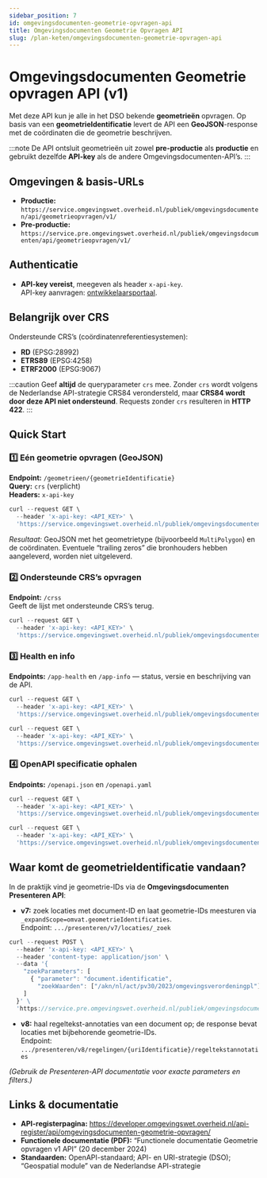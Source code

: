 ```yaml
---
sidebar_position: 7
id: omgevingsdocumenten-geometrie-opvragen-api
title: Omgevingsdocumenten Geometrie Opvragen API
slug: /plan-keten/omgevingsdocumenten-geometrie-opvragen-api
---
```


# Omgevingsdocumenten Geometrie opvragen API (v1)

Met deze API kun je alle in het DSO bekende **geometrieën** opvragen. Op basis van een **geometrieIdentificatie** levert de API een **GeoJSON**-response met de coördinaten die de geometrie beschrijven.

:::note
De API ontsluit geometrieën uit zowel **pre-productie** als **productie** en gebruikt dezelfde **API-key** als de andere Omgevingsdocumenten-API’s.
:::

## Omgevingen & basis-URLs

- **Productie:** `https://service.omgevingswet.overheid.nl/publiek/omgevingsdocumenten/api/geometrieopvragen/v1/`
- **Pre-productie:** `https://service.pre.omgevingswet.overheid.nl/publiek/omgevingsdocumenten/api/geometrieopvragen/v1/`

## Authenticatie

- **API-key vereist**, meegeven als header `x-api-key`.  
  API-key aanvragen: [ontwikkelaarsportaal](https://developer.omgevingswet.overheid.nl/formulieren/api-key-aanvragen-0/).

## Belangrijk over CRS

Ondersteunde CRS’s (coördinatenreferentiesystemen):

- **RD** (EPSG:28992)
- **ETRS89** (EPSG:4258)
- **ETRF2000** (EPSG:9067)

:::caution
Geef **altijd** de queryparameter `crs` mee. Zonder `crs` wordt volgens de Nederlandse API-strategie CRS84 verondersteld, maar **CRS84 wordt door deze API niet ondersteund**. Requests zonder `crs` resulteren in **HTTP 422**.
:::

## Quick Start

### 1️⃣ Eén geometrie opvragen (GeoJSON)

**Endpoint:** `/geometrieen/{geometrieIdentificatie}`  
**Query:** `crs` (verplicht)  
**Headers:** `x-api-key`

~~~ts title="Voorbeeld (GET)" hideLineNumbers
curl --request GET \
  --header 'x-api-key: <API_KEY>' \
  'https://service.omgevingswet.overheid.nl/publiek/omgevingsdocumenten/api/geometrieopvragen/v1/geometrieen/622a6d8d-99a7-40fe-8428-8b8625ae4378?crs=http%3A%2F%2Fwww.opengis.net%2Fdef%2Fcrs%2FEPSG%2F0%2F28992'
~~~

_Resultaat:_ GeoJSON met het geometrietype (bijvoorbeeld `MultiPolygon`) en de coördinaten. Eventuele “trailing zeros” die bronhouders hebben aangeleverd, worden niet uitgeleverd.

### 2️⃣ Ondersteunde CRS’s opvragen

**Endpoint:** `/crss`  
Geeft de lijst met ondersteunde CRS’s terug.

~~~ts title="Voorbeeld (GET)" hideLineNumbers
curl --request GET \
  --header 'x-api-key: <API_KEY>' \
  'https://service.omgevingswet.overheid.nl/publiek/omgevingsdocumenten/api/geometrieopvragen/v1/crss'
~~~

### 3️⃣ Health en info

**Endpoints:** `/app-health` en `/app-info` — status, versie en beschrijving van de API.

~~~ts title="Voorbeeld (health)" hideLineNumbers
curl --request GET \
  --header 'x-api-key: <API_KEY>' \
  'https://service.omgevingswet.overheid.nl/publiek/omgevingsdocumenten/api/geometrieopvragen/v1/app-health'
~~~

~~~ts title="Voorbeeld (info)" hideLineNumbers
curl --request GET \
  --header 'x-api-key: <API_KEY>' \
  'https://service.omgevingswet.overheid.nl/publiek/omgevingsdocumenten/api/geometrieopvragen/v1/app-info'
~~~

### 4️⃣ OpenAPI specificatie ophalen

**Endpoints:** `/openapi.json` en `/openapi.yaml`

~~~ts title="Voorbeeld (OpenAPI JSON)" hideLineNumbers
curl --request GET \
  --header 'x-api-key: <API_KEY>' \
  'https://service.omgevingswet.overheid.nl/publiek/omgevingsdocumenten/api/geometrieopvragen/v1/openapi.json'
~~~

~~~ts title="Voorbeeld (OpenAPI YAML)" hideLineNumbers
curl --request GET \
  --header 'x-api-key: <API_KEY>' \
  'https://service.omgevingswet.overheid.nl/publiek/omgevingsdocumenten/api/geometrieopvragen/v1/openapi.yaml'
~~~

## Waar komt de geometrieIdentificatie vandaan?

In de praktijk vind je geometrie-IDs via de **Omgevingsdocumenten Presenteren API**:

- **v7:** zoek locaties met document-ID en laat geometrie-IDs meesturen via `_expandScope=omvat.geometrieIdentificaties`.  
  Endpoint: `.../presenteren/v7/locaties/_zoek`

~~~ts title="Voorbeeld (v7, POST)" hideLineNumbers
curl --request POST \
  --header 'x-api-key: <API_KEY>' \
  --header 'content-type: application/json' \
  --data '{
    "zoekParameters": [
      { "parameter": "document.identificatie",
        "zoekWaarden": ["/akn/nl/act/pv30/2023/omgevingsverordeningpl"] }
    ]
  }' \
  'https://service.pre.omgevingswet.overheid.nl/publiek/omgevingsdocumenten/api/presenteren/v7/locaties/_zoek?toonAlleenWerkingsgebieden=false&_expand=true&_expandScope=omvat.geometrieIdentificaties'
~~~

- **v8:** haal regeltekst-annotaties van een document op; de response bevat locaties met bijbehorende geometrie-IDs.  
  Endpoint: `.../presenteren/v8/regelingen/{uriIdentificatie}/regeltekstannotaties`

*(Gebruik de Presenteren-API documentatie voor exacte parameters en filters.)*

## Links & documentatie

- **API-registerpagina:** https://developer.omgevingswet.overheid.nl/api-register/api/omgevingsdocumenten-geometrie-opvragen/  
- **Functionele documentatie (PDF):** “Functionele documentatie Geometrie opvragen v1 API” (20 december 2024)  
- **Standaarden:** OpenAPI-standaard; API- en URI-strategie (DSO); “Geospatial module” van de Nederlandse API-strategie

